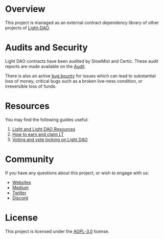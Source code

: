 # Overview

This project is managed as an external contract dependency library of other projects of [Light-DAO](https://app.hope.money).

# Audits and Security

Light DAO contracts have been audited by  SlowMist and Certic. These audit reports are made available on the [Audit](https://github.com/Light-Ecosystem/light-dao/tree/main/audit).

There is also an active [bug bounty](https://static.hope.money/bug-bounty.html) for issues which can lead to substantial loss of money, critical bugs such as a broken live-ness condition, or irreversible loss of funds.

# Resources

You may find the following guides useful:

1. [Light and Light DAO Resources](https://docs.hope.money/)
2. [How to earn and claim LT](https://docs.hope.money/reward-gauges/claiming-rewards)
3. [Voting and vote locking on Light DAO](https://docs.hope.money/lightdao-governance/voting)

# Community

If you have any questions about this project, or wish to engage with us:

- [Websites](https://hope.money/)
- [Medium](https://hope-ecosystem.medium.com/)
- [Twitter](https://twitter.com/hope_ecosystem)
- [Discord](https://discord.com/invite/hope-ecosystem)

# License

This project is licensed under the [AGPL-3.0](LICENSE) license.